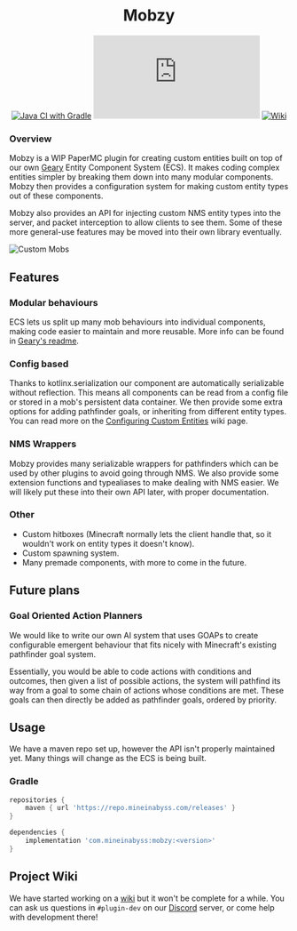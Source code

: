 <div align="center">

# Mobzy    
[![Java CI with Gradle](https://github.com/MineInAbyss/Mobzy/actions/workflows/gradle-ci.yml/badge.svg)](https://github.com/MineInAbyss/Mobzy/actions/workflows/gradle-ci.yml)
[![Maven](https://badgen.net/maven/v/metadata-url/repo.mineinabyss.com/releases/com/mineinabyss/mobzy/maven-metadata.xml)](https://repo.mineinabyss.com/releases/com/mineinabyss/mobzy)
[![Wiki](https://badgen.net/badge/color/Project%20Wiki/purple?icon=wiki&label)](https://github.com/MineInAbyss/Mobzy/wiki)
</div>

### Overview

Mobzy is a WIP PaperMC plugin for creating custom entities built on top of our own [Geary](https://github.com/MineInAbyss/Geary) Entity Component System (ECS). It makes coding complex entities simpler by breaking them down into many modular components. Mobzy then provides a configuration system for making custom entity types out of these components.

Mobzy also provides an API for injecting custom NMS entity types into the server, and packet interception to allow clients to see them. Some of these more general-use features may be moved into their own library eventually.

![Custom Mobs](https://media.discordapp.net/attachments/464678554681081856/625036159772524582/2019-09-21_19.39.27.png?width=1210&height=681)

## Features

### Modular behaviours

ECS lets us split up many mob behaviours into individual components, making code easier to maintain and more reusable. More info can be found in [Geary's readme](https://github.com/MineInAbyss/Geary).

### Config based

Thanks to kotlinx.serialization our component are automatically serializable without reflection. This means all components can be read from a config file or stored in a mob's persistent data container. We then provide some extra options for adding pathfinder goals, or inheriting from different entity types. You can read more on the [Configuring Custom Entities](https://github.com/MineInAbyss/Mobzy/wiki/Configuring-Custom-Entities) wiki page.

### NMS Wrappers

Mobzy provides many serializable wrappers for pathfinders which can be used by other plugins to avoid going through NMS. We also provide some extension functions and typealiases to make dealing with NMS easier. We will likely put these into their own API later, with proper documentation. 

### Other

- Custom hitboxes (Minecraft normally lets the client handle that, so it wouldn't work on entity types it doesn't know).
- Custom spawning system.
- Many premade components, with more to come in the future.

## Future plans

### Goal Oriented Action Planners

We would like to write our own AI system that uses GOAPs to create configurable emergent behaviour that fits nicely with Minecraft's existing pathfinder goal system.

Essentially, you would be able to code actions with conditions and outcomes, then given a list of possible actions, the system will pathfind its way from a goal to some chain of actions whose conditions are met. These goals can then directly be added as pathfinder goals, ordered by priority.

## Usage

We have a maven repo set up, however the API isn't properly maintained yet. Many things will change as the ECS is being built.

### Gradle

```groovy
repositories {
    maven { url 'https://repo.mineinabyss.com/releases' }
}

dependencies {
    implementation 'com.mineinabyss:mobzy:<version>'
}
```

## Project Wiki

We have started working on a [wiki](https://github.com/MineInAbyss/Mobzy/wiki) but it won't be complete for a while. You can ask us questions in `#plugin-dev` on our [Discord](https://discord.gg/QXPCk2y) server, or come help with development there!
